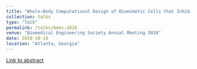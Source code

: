 ```yaml
---
title: "Whole-Body Computational Design of Biomimetic Cells that Inhibit Circulating Tumor Cells"
collection: talks
type: "Talk"
permalink: /talks/bmes-2018
venue: "Biomedical Engineering Society Annual Meeting 2018"
date: 2018-10-19
location: "Atlanta, Georgia"
---
```

[Link to abstract](https://tmabraham.github.io/files/BMES2018-abstract.pdf)
